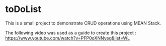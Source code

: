 # toDoList
This is a small project to demonstrate CRUD operations using MEAN Stack.

The following video was used as a guide to create this project : https://www.youtube.com/watch?v=PFP0oXNNveg&list=WL
